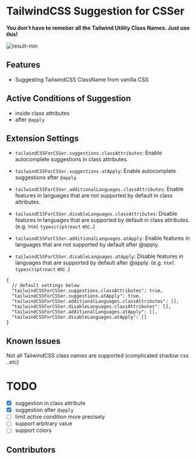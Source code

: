 # TailwindCSS Suggestion for CSSer

**You don't have to remeber all the Tailwind Utility Class Names. Just use this!**

![result-min](https://github.com/igtm/mdclient-sample-md/assets/6331737/fa868fd8-2b9c-40f6-8f77-0c2da0bec082)

## Features

- Suggesting TailwindCSS ClassName from vanilla CSS

## Active Conditions of Suggestion

- inside class attributes
- after `@apply`

## Extension Settings

- `tailwindCSSForCSSer.suggestions.classAttributes`: Enable autocomplete suggestions in class attributes.

- `tailwindCSSForCSSer.suggestions.atApply`: Enable autocomplete suggestions after `@apply`.

- `tailwindCSSForCSSer.additionalLanguages.classAttributes`: Enable features in languages that are not supported by default in class attributes.

- `tailwindCSSForCSSer.disableLanguages.classAttributes`: Disable features in languages that are supported by default in class attributes. (e.g. `html` `typescriptreact` etc..)

- `tailwindCSSForCSSer.additionalLanguages.atApply`: Enable features in languages that are not supported by default after @apply.

- `tailwindCSSForCSSer.disableLanguages.atApply`: Disable features in languages that are supported by default after @apply. (e.g. `html` `typescriptreact` etc..)

```jsonc
{
  // default settings below
  "tailwindCSSForCSSer.suggestions.classAttributes": true,
  "tailwindCSSForCSSer.suggestions.atApply": true,
  "tailwindCSSForCSSer.additionalLanguages.classAttributes": [],
  "tailwindCSSForCSSer.disableLanguages.classAttributes": [],
  "tailwindCSSForCSSer.additionalLanguages.atApply": [],
  "tailwindCSSForCSSer.disableLanguages.atApply": []
}
```

## Known Issues

Not all TailwindCSS class names are supported (complicated shadow css ..etc)


# TODO

- [x] suggestion in class attribute
- [x] suggestion after `@apply`
- [ ] limit active condition more precisely
- [ ] support arbitrary value
- [ ] support colors

## Contributors

<!-- ALL-CONTRIBUTORS-LIST:START - Do not remove or modify this section -->
<!-- prettier-ignore-start -->
<!-- markdownlint-disable -->

<!-- markdownlint-restore -->
<!-- prettier-ignore-end -->

<!-- ALL-CONTRIBUTORS-LIST:END -->
